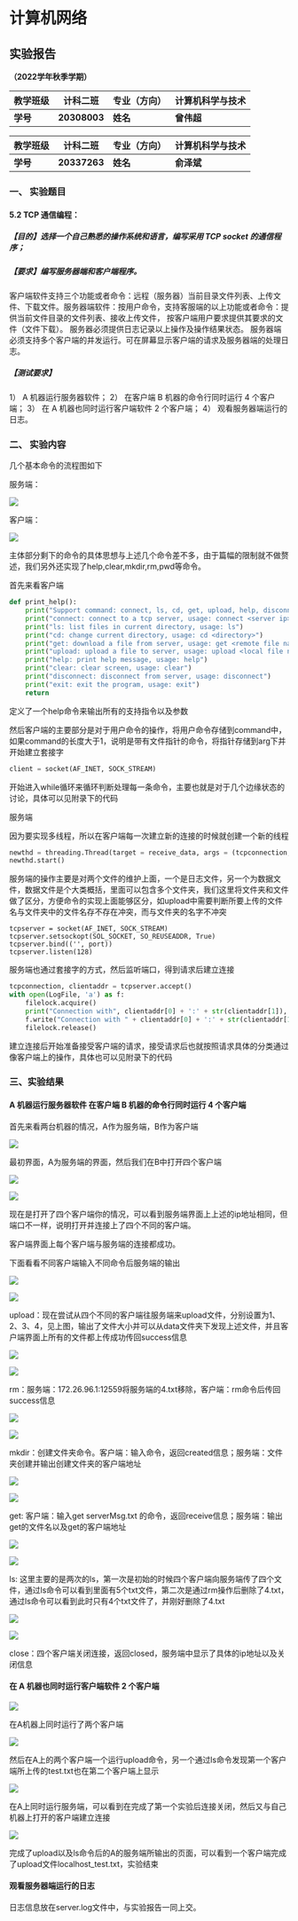 # 计算机网络

## 实验报告

**（2022学年秋季学期）**

| **教学班级** | **计科二班** | **专业（方向）** | **计算机科学与技术** |
| ------------ | ------------ | ---------------- | -------------------- |
| **学号**     | **20308003** | **姓名**         | **曾伟超**           |

| **教学班级** | **计科二班** | **专业（方向）** | **计算机科学与技术** |
| ------------ | ------------ | ---------------- | -------------------- |
| **学号**     | **20337263** | **姓名**         | **俞泽斌**           |

### 一、   实验题目

#### 5.2 TCP 通信编程：

##### 【目的】选择一个自己熟悉的操作系统和语言，编写采用 TCP socket 的通信程序；

##### 【要求】编写服务器端和客户端程序。

​	客户端软件支持三个功能或者命令：远程（服务器）当前目录文件列表、上传文件、下载文件。
​	服务器端软件：按用户命令，支持客服端的以上功能或者命令：提供当前文件目录的文件列表、接收上传文件， 按客户端用户要求提供其要求的文件（文件下载）。 服务器必须提供日志记录以上操作及操作结果状态。
​	服务器端必须支持多个客户端的并发运行。可在屏幕显示客户端的请求及服务器端的处理日志。

##### 【测试要求】

1） A 机器运行服务器软件；
2） 在客户端 B 机器的命令行同时运行 4 个客户端；
3） 在 A 机器也同时运行客户端软件 2 个客户端；
4） 观看服务器端运行的日志。  

### 二、   实验内容

几个基本命令的流程图如下

服务端：

![](server.png)

客户端：

![](client.png)

主体部分剩下的命令的具体思想与上述几个命令差不多，由于篇幅的限制就不做赘述，我们另外还实现了help,clear,mkdir,rm,pwd等命令。

首先来看客户端

```py
def print_help():
    print("Support command: connect, ls, cd, get, upload, help, disconnect, exit")
    print("connect: connect to a tcp server, usage: connect <server ip> <server port>")
    print("ls: list files in current directory, usage: ls")
    print("cd: change current directory, usage: cd <directory>")
    print("get: download a file from server, usage: get <remote file name>")
    print("upload: upload a file to server, usage: upload <local file name>")
    print("help: print help message, usage: help")
    print("clear: clear screen, usage: clear")
    print("disconnect: disconnect from server, usage: disconnect")
    print("exit: exit the program, usage: exit")
    return
```

定义了一个help命令来输出所有的支持指令以及参数

然后客户端的主要部分是对于用户命令的操作，将用户命令存储到command中，如果command的长度大于1，说明是带有文件指针的命令，将指针存储到arg下并开始建立套接字

```python
client = socket(AF_INET, SOCK_STREAM)
```

开始进入while循环来循环判断处理每一条命令，主要也就是对于几个边缘状态的讨论，具体可以见附录下的代码

服务端

因为要实现多线程，所以在客户端每一次建立新的连接的时候就创建一个新的线程

```python
newthd = threading.Thread(target = receive_data, args = (tcpconnection, clientaddr, LogFile, filelock, DataPath))
newthd.start()
```

服务端的操作主要是对两个文件的维护上面，一个是日志文件，另一个为数据文件，数据文件是个大类概括，里面可以包含多个文件夹，我们这里将文件夹和文件做了区分，方便命令的实现上面能够区分，如upload中需要判断所要上传的文件名与文件夹中的文件名存不存在冲突，而与文件夹的名字不冲突

```
tcpserver = socket(AF_INET, SOCK_STREAM)
tcpserver.setsockopt(SOL_SOCKET, SO_REUSEADDR, True)
tcpserver.bind(('', port))
tcpserver.listen(128)
```

服务端也通过套接字的方式，然后监听端口，得到请求后建立连接

```python
tcpconnection, clientaddr = tcpserver.accept()
with open(LogFile, 'a') as f:
    filelock.acquire()
    print("Connection with", clientaddr[0] + ':' + str(clientaddr[1]), "is established")
    f.write("Connection with " + clientaddr[0] + ':' + str(clientaddr[1]) + " is established\n")
    filelock.release()
```

建立连接后开始准备接受客户端的请求，接受请求后也就按照请求具体的分类通过像客户端上的操作，具体也可以见附录下的代码

### 三、实验结果

#### A 机器运行服务器软件  在客户端 B 机器的命令行同时运行 4 个客户端  

首先来看两台机器的情况，A作为服务端，B作为客户端

![](1/A_Server.png)



最初界面，A为服务端的界面，然后我们在B中打开四个客户端

![](1/B_4_Client.png)

![](1/A_4_Server.png)

现在是打开了四个客户端你的情况，可以看到服务端界面上上述的ip地址相同，但端口不一样，说明打开并连接上了四个不同的客户端。

客户端界面上每个客户端与服务端的连接都成功。

下面看看不同客户端输入不同命令后服务端的输出

![](1/B_4_Upload_Success.png)

![](1/A_4_Server_Upload.png)

upload：现在尝试从四个不同的客户端往服务端来upload文件，分别设置为1、2、3、4，见上图，输出了文件大小并可以从data文件夹下发现上述文件，并且客户端界面上所有的文件都上传成功传回success信息

![](1/B_4_Rm.png)

![](1/A_rm_upload.png)

rm：服务端：172.26.96.1:12559将服务端的4.txt移除，客户端：rm命令后传回success信息

![](1/B_4_Mkdir.png)

![](1/A_Server_Mkdir.png)

mkdir：创建文件夹命令。客户端：输入命令，返回created信息；服务端：文件夹创建并输出创建文件夹的客户端地址

![](1/B_4_Get.png)

![](1/A_Sever_Get.png)

get: 客户端：输入get serverMsg.txt 的命令，返回receive信息；服务端：输出get的文件名以及get的客户端地址

![](1/B_4_Client_ls.png)

![](1/B_4_ls_after_rm.png)

ls: 这里主要的是两次的ls，第一次是初始的时候四个客户端向服务端传了四个文件，通过ls命令可以看到里面有5个txt文件，第二次是通过rm操作后删除了4.txt，通过ls命令可以看到此时只有4个txt文件了，并刚好删除了4.txt

![](1/B_Close.png)

![](1/A_Close.png)

close：四个客户端关闭连接，返回closed，服务端中显示了具体的ip地址以及关闭信息

#### 在 A 机器也同时运行客户端软件 2 个客户端  

![](2/A_2_Client.png)

在A机器上同时运行了两个客户端

![](2/A_2_Client_Upload&ls.png)

然后在A上的两个客户端一个运行upload命令，另一个通过ls命令发现第一个客户端所上传的test.txt也在第二个客户端上显示

![](2/A_Server.png)

在A上同时运行服务端，可以看到在完成了第一个实验后连接关闭，然后又与自己机器上打开的客户端建立连接

![](2/A_Server_Upload&ls.png)

完成了upload以及ls命令后的A的服务端所输出的页面，可以看到一个客户端完成了upload文件localhost_test.txt，实验结束

#### 观看服务器端运行的日志  

日志信息放在server.log文件中，与实验报告一同上交。


